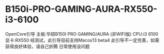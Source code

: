 # B150i-PRO-GAMING-AURA-RX550-i3-6100
OpenCore引导
主板:华硕B150I PRO GAMING/AURA (非WIFI版)
CPU:i3 6100
显卡:RX550
经测试，此引导目前支持Macos13 beta4
此引导不一定完善，如需获得良好体验，请自己折腾
日常使用没问题
